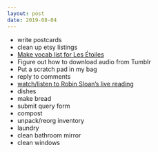 ```yaml
---
layout: post
date: 2019-08-04
---
```


- write postcards
- clean up etsy listings
- [Make vocab list for Les Étoiles](https://www.instagram.com/p/B0v_LrMhl7i/)
- Figure out how to download audio from Tumblr 
- Put a scratch pad in my bag
- reply to comments
- [watch/listen to Robin Sloan’s live reading](https://www.robinsloan.com/live/)
- dishes
- make bread
- submit query form
- compost
- unpack/reorg inventory
- laundry
- clean bathroom mirror
- clean windows

